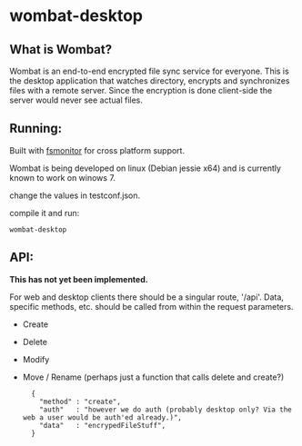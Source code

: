 wombat-desktop
================


What is Wombat?
---------------
Wombat is an end-to-end encrypted file sync service for everyone. This is the desktop application that watches directory, encrypts and synchronizes files with a remote server. Since the encryption is done client-side the server would never see actual files.


Running:
--------
Built with [fsmonitor](https://github.com/howeyc/fsnotify) for cross platform support.


Wombat is being developed on linux (Debian jessie x64) and is currently known to work on winows 7.


change the values in testconf.json.

compile it and run:

    wombat-desktop


API:
----
__This has not yet been implemented.__

For web and desktop clients there should be a singular route, '/api'. Data, specific methods, etc. should be called from within the request parameters.
* Create
* Delete
* Modify
* Move / Rename (perhaps just a function that calls delete and create?)

        { 
          "method" : "create",
          "auth"   : "however we do auth (probably desktop only? Via the web a user would be auth'ed already.)",
          "data"   : "encrypedFileStuff",
        }
